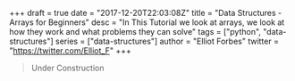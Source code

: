 +++
draft = true
date = "2017-12-20T22:03:08Z"
title = "Data Structures - Arrays for Beginners"
desc = "In This Tutorial we look at arrays, we look at how they work and what problems they can solve"
tags = ["python", "data-structures"]
series = ["data-structures"]
author = "Elliot Forbes"
twitter = "https://twitter.com/Elliot_F"
+++

> Under Construction

